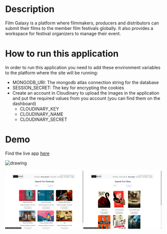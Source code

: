 # Description

Film Galaxy is a platform where filmmakers, producers and distributors can submit their films to the member film festivals globally. It also provides a workspace for festival organizers to manage their event.

# How to run this application

In order to run this application you need to add these environment variables to the platform where the site will be running:

- MONGODB_URI: The mongodb atlas connection string for the database
- SESSION_SECRET: The key for encrypting the cookies
- Create an account in Cloudinary to upload the images in the application and put the required values from you account (you can find them on the dashboard)
  - CLOUDINARY_KEY
  - CLOUDINARY_NAME
  - CLOUDINARY_SECRET

# Demo

Find the live app [here](https://filmgalaxy.herokuapp.com/)

<img src="./public/images/filmgalaxy-homepage.jpg)" alt="drawing" style="width:800px;"/>

<br/>
<p float="left">
<img src="./public/images/filmgalalxy-festivals.png" alt="drawing" style="width:50%;"/><img src="./public/images/filmgalaxy-films.png" alt="drawing" style="width:50%;"/>
</p>
